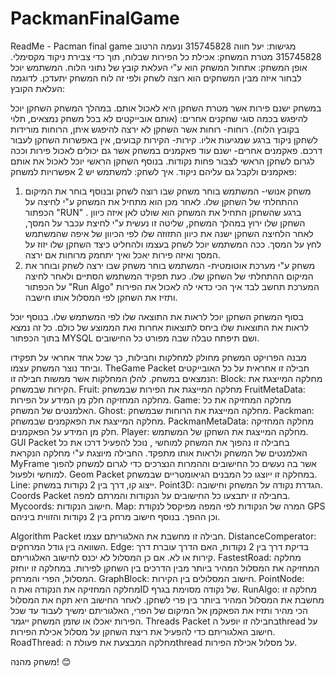 # PackmanFinalGame
ReadMe - Pacman final game
מגישות: יעל חווה 315745828 ונעמה הרטוב 315745828
מטרת המשחק: אכילת כל הפירות שבלוח, תוך כדי צבירת ניקוד מקסימלי.
אופן המשחק: אתחול המשחק הוא ע"י העלאת קובץ של נתוני הלוח. המשתמש יוכל לבחור איזה מבין המשחקים הוא רוצה לשחק ולפי זה לוח המשחק יתעדכן.
לדוגמה העלאת הקובץ:

במשחק ישנם פירות אשר מטרת השחקן היא לאכול אותם. במהלך המשחק השחקן יוכל להיפגש בכמה סוגי שחקנים אחרים: (אותם אובייקטים לא בכל משחק נמצאים, תלוי בקובץ הלוח).
רוחות- רוחות אשר השחקן לא ירצה להיפגש איתן, הרוחות מורידות לשחקן ניקוד ברגע שמגיעות אליו.
קירות- הקירות קבועים, אין באפשרות השחקן לעבור דרכם.
פאקמנים אחרים- ישנם עוד פאקמנים במשחק אשר גם יכולים לאכול פירות וככה לגרום לשחקן הראשי לצבור פחות נקודות. בנוסף השחקן הראשי יוכל לאכול את אותם פאקמנים ולקבל גם עליהם ניקוד.
איך לשחק: למשתמש יש 2 אפשרויות למשחק:
1.	משחק אנושי- המשתמש בוחר משחק שבו רוצה לשחק ובנוסף בוחר את המיקום ההתחלתי של השחקן שלו. לאחר מכן הוא מתחיל את המשחק ע"י לחיצה על הכפתור "RUN" . ברגע שהשחקן התחיל את המשחק הוא שולט לאן איזה כיוון השחקן שלו ירוץ במהלך המשחק, שליטה זו נעשית ע"י לחיצת עכבר על המסך, לאחר הלחיצה השחקן ישנה את כיוון התזוזה שלו לפי הכיוון של איפה שהמשתמש לחץ על המסך. ככה המשתמש יוכל לשחק בעצמו ולהחליט כיצד השחקן שלו יזוז על המסך ואיזה פירות יאכל ואיך יתחמק מרוחות אם ירצה.
2.	משחק ע"י מערכת אוטומטית- המשתמש בוחר משחק שבו ירצה לשחק ובוחר את המיקום ההתחלתי של השחקן שלו. כעת תפקיד המשתמש הסתיים ולאחר לחיצה על הכפתור 
"Run Algo" המערכת תחשב לבד איך הכי כדאי לה לאכול את הפירות ותזיז את השחקן לפי המסלול אותו חישבה. 

בסוף המשחק השחקן יוכל לראות את התוצאה שלו לפי המשתמש שלו. בנוסף יוכל לראות את התוצאות שלו ביחס לתוצאות אחרות ואת הממוצע של כולם. כל זה נמצא בתוך הכפתור MYSQL ושם תיפתח טבלה שבה מפורט כל החישובים.


מבנה הפרויקט
 המשחק מחולק למחלקות וחבילות, כך שכל אחד אחראי על תפקידו וביחד נוצר המשחק עצמו. 
TheGame Packet
חבילה זו אחראית על כל האובייקטים הנמצאים במשחק. להלן המחלקות אשר ממשות חבילה זו:
Block: מחלקה המייצגת את הקירות שבמשחק.
Fruit: מחלקה המייצגת את הפירות שבמשחק
FruitMetaData: מחלקה המחזיקה חלק מן המידע על הפירות.
Game: מחלקה המחזיקה את כל האלמנטים של המשחק.
Ghost: מחלקה המייצגת את הרוחות שבמשחק.
Packman: מחלקה המייצגת את הפאקמנים שבמשחק.
PackmanMetaData: מחלקה המחזיקה חלק מן המידע על הפאקמנים.
Player: מחלקה המייצגת את השחקן של המשתמש.
GUI Packet
בחבילה זו נהפוך את המשחק למוחשי , נוכל להפעיל דרכו את כל האלמנטים של המשחק ולראות אותו מתפקד.
החבילה מיוצגת ע"י מחלקה הנקראת MyFrame אשר בה נעשים כל החישובים וההמרות הנצרכים כדי לגרום למשחק להפוך למוחשי ולפעול. 
Geom Packet
במחלקה זו ייוצגו כל המבנים הגיאומטריים שבמשחק.
Line: ייצוג קו, דרך בין 2 נקודות במשחק.
Point3D: הגדרת נקודה על המשחק וחישובה.
Coords Packet
בחבילה זו יתבצעו כל החישובים על הנקודות והמרתם למפה. 
Mycoords: חישוב הנקודות.
Map: המרה של הנקודות לפי המפה מפיקסל לנקודת GPS וכן ההפך. בנוסף חישוב מרחק בין 2 נקודות והזווית ביניהם.



Algorithm Packet
חבילה זו מחשבת את האלגוריתם עצמו. 
DistanceComperator: השוואה בין גודל המרחקים.
Edge: בדיקת דרך בין 2 נקודות, האם הדרך עוברת דרך קירות או לא. אם כן המסלול לא יכנס לחישוב האלגוריתם. 
FastestRoad: מחלקה המחזיקה את המסלול המהיר ביותר מבין הדרכים בין השחקן לפירות. במחלקה זו יוחזק המסלול, הפרי והמרחק.
GraphBlock: חישוב המסלולים בין הקירות.
PointNode: מחלקה המחזיקה את הנקודה ואת הID של נקודה מסוימת בגרף.
RunAlgo: מחלקה זו מחשבת את המסלול המהיר ביותר בין פרי לשחקן. לאחר החישוב היא תקח את המסלול הכי מהיר ותזיז את הפאקמן אל המיקום של הפרי, האלגוריתם ימשיך לעבוד עד שכל הפירות יאכלו או שזמן המשחק ייגמר.
Threads Packet
בחבילה זו יופעל הthread על חישוב האלגוריתם כדי להפעיל את ריצת השחקן על מסלול אכילת הפירות.
RoadThread: מחלקה המבצעת את פעולת הthread על מסלול אכילת הפירות.

משחק מהנה!
😊
